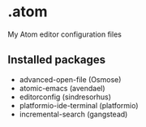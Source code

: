 # .atom
My Atom editor configuration files

## Installed packages
* advanced-open-file (Osmose)
* atomic-emacs (avendael)
* editorconfig (sindresorhus)
* platformio-ide-terminal (platformio)
* incremental-search (gangstead)
